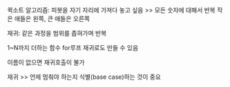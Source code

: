 퀵소트 알고리즘: 
피봇을 자기 자리에 가져다 놓고 싶음 >> 모든 숫자에 대해서 반복
작은 애들은 왼쪽, 큰 애들은 오른쪽


재귀: 같은 과정을 범위를 좁혀가며 반복

1~N까지 더하는 함수
for루프
재귀로도 만들 수 있음

이름이 없으면 재귀호출이 불가

재귀 >> 언제 멈춰야 하는지 식별(base case)하는 것이 중요